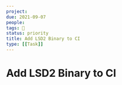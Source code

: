 ```yaml
---
project:
due: 2021-09-07
people:
tags: 🧨
status: priority
title: Add LSD2 Binary to CI
type: [[Task]]
---
```


# Add LSD2 Binary to CI